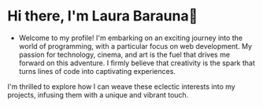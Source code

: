 # Hi there, I'm Laura Barauna👋

- Welcome to my profile! I'm embarking on an exciting journey into the world of programming, with a particular focus on web development. My passion for technology, cinema, and art is the fuel that drives me forward on this adventure. I firmly believe that creativity is the spark that turns lines of code into captivating experiences.

I'm thrilled to explore how I can weave these eclectic interests into my projects, infusing them with a unique and vibrant touch.

<!--
**LauraBarauna/laurabarauna** is a ✨ _special_ ✨ repository because its `README.md` (this file) appears on your GitHub profile.

Here are some ideas to get you started:

- 🔭 I’m currently working on ...
- 🌱 I’m currently learning ...
- 👯 I’m looking to collaborate on ...
- 🤔 I’m looking for help with ...
- 💬 Ask me about ...
- 📫 How to reach me: ...
- 😄 Pronouns: ...
- ⚡ Fun fact: ...
-->
